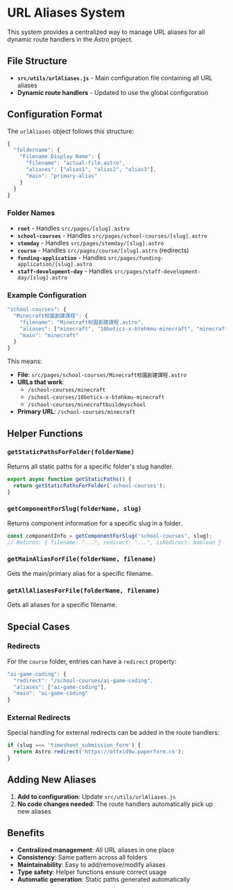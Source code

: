 # URL Aliases System

This system provides a centralized way to manage URL aliases for all dynamic route handlers in the Astro project.

## File Structure

- **`src/utils/urlAliases.js`** - Main configuration file containing all URL aliases
- **Dynamic route handlers** - Updated to use the global configuration

## Configuration Format

The `urlAliases` object follows this structure:

```javascript
{
  "foldername": {
    "Filename Display Name": {
      "filename": "actual-file.astro",
      "aliases": ["alias1", "alias2", "alias3"],
      "main": "primary-alias"
    }
  }
}
```

### Folder Names

- **`root`** - Handles `src/pages/[slug].astro`
- **`school-courses`** - Handles `src/pages/school-courses/[slug].astro`
- **`stemday`** - Handles `src/pages/stemday/[slug].astro`
- **`course`** - Handles `src/pages/course/[slug].astro` (redirects)
- **`funding-application`** - Handles `src/pages/funding-application/[slug].astro`
- **`staff-development-day`** - Handles `src/pages/staff-development-day/[slug].astro`

### Example Configuration

```javascript
"school-courses": {
  "Minecraft校園創建課程": {
    "filename": "Minecraft校園創建課程.astro",
    "aliases": ["minecraft", "10botics-x-btehkmu-minecraft", "minecraftbuildmyschool"],
    "main": "minecraft"
  }
}
```

This means:
- **File**: `src/pages/school-courses/Minecraft校園創建課程.astro`
- **URLs that work**: 
  - `/school-courses/minecraft`
  - `/school-courses/10botics-x-btehkmu-minecraft`
  - `/school-courses/minecraftbuildmyschool`
- **Primary URL**: `/school-courses/minecraft`

## Helper Functions

### `getStaticPathsForFolder(folderName)`
Returns all static paths for a specific folder's slug handler.

```javascript
export async function getStaticPaths() {
  return getStaticPathsForFolder('school-courses');
}
```

### `getComponentForSlug(folderName, slug)`
Returns component information for a specific slug in a folder.

```javascript
const componentInfo = getComponentForSlug('school-courses', slug);
// Returns: { filename: "...", redirect: "...", isRedirect: boolean }
```

### `getMainAliasForFile(folderName, filename)`
Gets the main/primary alias for a specific filename.

### `getAllAliasesForFile(folderName, filename)`
Gets all aliases for a specific filename.

## Special Cases

### Redirects
For the `course` folder, entries can have a `redirect` property:

```javascript
"ai-game-coding": {
  "redirect": "/school-courses/ai-game-coding",
  "aliases": ["ai-game-coding"],
  "main": "ai-game-coding"
}
```

### External Redirects
Special handling for external redirects can be added in the route handlers:

```javascript
if (slug === 'timesheet_submission_form') {
  return Astro.redirect('https://otfxid9w.paperform.co');
}
```

## Adding New Aliases

1. **Add to configuration**: Update `src/utils/urlAliases.js`
2. **No code changes needed**: The route handlers automatically pick up new aliases

## Benefits

- **Centralized management**: All URL aliases in one place
- **Consistency**: Same pattern across all folders
- **Maintainability**: Easy to add/remove/modify aliases
- **Type safety**: Helper functions ensure correct usage
- **Automatic generation**: Static paths generated automatically
